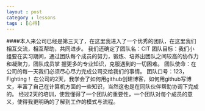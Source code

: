 ```yaml
---
layout : post
category : lessons
tags : [心得]
---
```

####本人来公司已经是第三天了，在这里我进入了一个优秀的团队，在这里我们相互交流，相互帮助，共同进步。
我们还确定了团队名：CIT 团队目标：我们小组要在实习期间，通过团队每个成员的努力，锻炼、培养出团队之间较高的协作力和凝聚力，团队成员掌    握更多的专业知识，克服遇到的一切困难。 团队使命：在公司的每一天我们必须尽心尽力完成公司交给我们的事情。 团队口号：123，Fighting！
在公司的2天，我学会了如何用github创建博客，如何用github写博文，丰富了自己在计算机方面的一些知识，当然这也是在同队伙伴帮助协调下完成的。
经过2天的培训，使我懂得了一个团队的重要性，一个团队对每个成员的意义，使得我更明确的了解到工作的模式与流程。